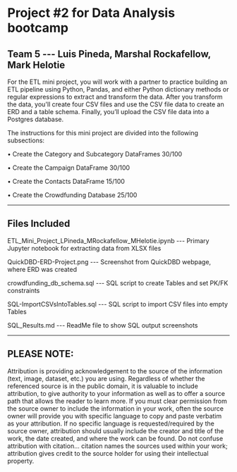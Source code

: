 # Project #2 for Data Analysis bootcamp
## Team 5 --- Luis Pineda, Marshal Rockafellow, Mark Helotie
  
For the ETL mini project, you will work with a partner to practice building an ETL pipeline using Python, Pandas, and either Python dictionary methods or regular expressions to extract and transform the data.  After you transform the data, you'll create four CSV files and use the CSV file data to create an ERD and a table schema. Finally, you’ll upload the CSV file data into a Postgres database.


The instructions for this mini project are divided into the following subsections:

•	Create the Category and Subcategory DataFrames	30/100

•	Create the Campaign DataFrame				30/100

•	Create the Contacts DataFrame				15/100

•	Create the Crowdfunding Database				25/100


----------------------------------------------------------------------------------------------------------------------------------------

## Files Included

ETL_Mini_Project_LPineda_MRockafellow_MHelotie.ipynb --- Primary Jupyter notebook for extracting data from XLSX files

QuickDBD-ERD-Project.png --- Screenshot from QuickDBD webpage, where ERD was created

crowdfunding_db_schema.sql --- SQL script to create Tables and set PK/FK constraints

SQL-ImportCSVsIntoTables.sql --- SQL script to import CSV files into empty Tables

SQL_Results.md --- ReadMe file to show SQL output screenshots






---------------------------------------------------------------------------------------------------

## PLEASE NOTE:
Attribution is providing acknowledgement to the source of the information (text, image, dataset, etc.) you are using. Regardless of whether the referenced source is in the public domain, it is valuable to include attribution, to give authority to your information as well as to offer a source path that allows the reader to learn more. If you must clear permission from the source owner to include the information in your work, often the source owner will provide you with specific language to copy and paste verbatim as your attribution. If no specific language is requested/required by the source owner, attribution should usually include the creator and title of the work, the date created, and where the work can be found. Do not confuse attribution with citation... citation names the sources used within your work; attribution gives credit to the source holder for using their intellectual property.
